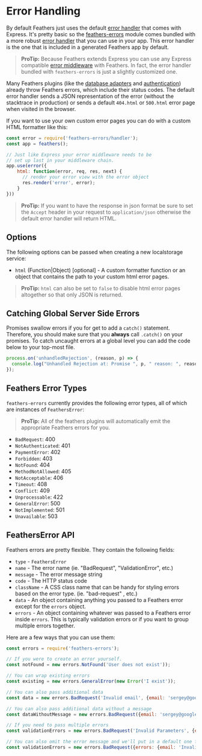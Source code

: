 # Error Handling

By default Feathers just uses the default [error handler](http://expressjs.com/en/guide/error-handling.html) that comes with Express. It's pretty basic so the [feathers-errors](https://github.com/feathersjs/feathers-errors) module comes bundled with a more robust [error handler](https://github.com/feathersjs/feathers-errors/blob/master/src/handler.js) that you can use in your app. This error handler is the one that is included in a generated Feathers app by default.

> **ProTip:** Because Feathers extends Express you can use any Express compatible [error middleware](http://expressjs.com/en/guide/error-handling.html) with Feathers. In fact, the error handler bundled with `feathers-errors` is just a slightly customized one.

Many Feathers plugins (like the [database adapters](../databases/readme.md) and [authentication](../authentication/readme.md)) already throw Feathers errors, which include their status codes. The default error handler sends a JSON representation of the error (without the stacktrace in production) or sends a default `404.html` or `500.html` error page when visited in the browser.

If you want to use your own custom error pages you can do with a custom HTML formatter like this:

```js
const error = require('feathers-errors/handler');
const app = feathers();

// Just like Express your error middleware needs to be
// set up last in your middleware chain.
app.use(error({
    html: function(error, req, res, next) {
      // render your error view with the error object
      res.render('error', error);
    }
}))
```

> **ProTip:** If you want to have the response in json format be sure to set the `Accept` header in your request to `application/json` otherwise the default error handler will return HTML.

## Options

The following options can be passed when creating a new localstorage service:

- `html` (Function|Object) [optional] - A custom formatter function or an object that contains the path to your custom html error pages.

> **ProTip:** `html` can also be set to `false` to disable html error pages altogether so that only JSON is returned.

## Catching Global Server Side Errors

Promises swallow errors if you for get to add a `catch()` statement. Therefore, you should make sure that you **always** call `.catch()` on your promises. To catch uncaught errors at a global level you can add the code below to your top-most file.

```js
process.on('unhandledRejection', (reason, p) => {
  console.log("Unhandled Rejection at: Promise ", p, " reason: ", reason);
});
```

## Feathers Error Types

`feathers-errors` currently provides the following error types, all of which are instances of `FeathersError`:

> **ProTip:** All of the feathers plugins will automatically emit the appropriate Feathers errors for you.

- `BadRequest`: 400
- `NotAuthenticated`: 401
- `PaymentError`: 402
- `Forbidden`: 403
- `NotFound`: 404
- `MethodNotAllowed`: 405
- `NotAcceptable`: 406
- `Timeout`: 408
- `Conflict`: 409
- `Unprocessable`: 422
- `GeneralError`: 500
- `NotImplemented`: 501
- `Unavailable`: 503

## FeathersError API

Feathers errors are pretty flexible. They contain the following fields:

- `type` - `FeathersError`
- `name` - The error name (ie. "BadRequest", "ValidationError", etc.)
- `message` - The error message string
- `code` - The HTTP status code
- `className` - A CSS class name that can be handy for styling errors based on the error type. (ie. "bad-request" , etc.)
- `data` - An object containing anything you passed to a Feathers error except for the `errors` object.
- `errors` - An object containing whatever was passed to a Feathers error inside `errors`. This is typically validation errors or if you want to group multiple errors together.

Here are a few ways that you can use them:

```js
const errors = require('feathers-errors');

// If you were to create an error yourself.
const notFound = new errors.NotFound('User does not exist'));

// You can wrap existing errors
const existing = new errors.GeneralError(new Error('I exist'));

// You can also pass additional data
const data = new errors.BadRequest('Invalid email', {email: 'sergey@google.com'});

// You can also pass additional data without a message
const dataWithoutMessage = new errors.BadRequest({email: 'sergey@google.com'});

// If you need to pass multiple errors
const validationErrors = new errors.BadRequest('Invalid Parameters', {errors: {email: 'Email already taken'} });

// You can also omit the error message and we'll put in a default one for you
const validationErrors = new errors.BadRequest({errors: {email: 'Invalid Email'} });
```
